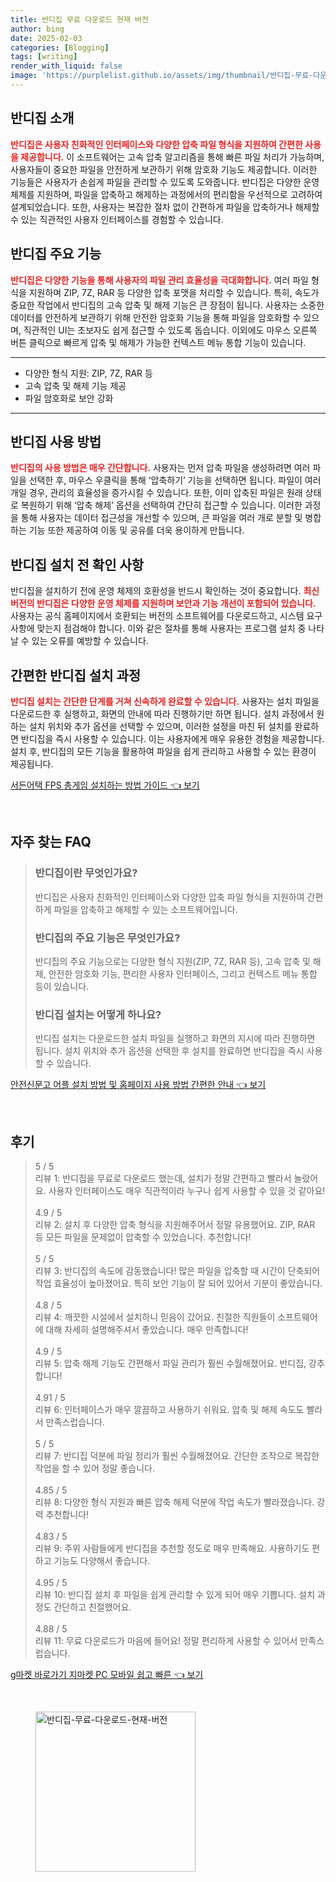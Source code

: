 ```yaml
---
title: 반디집 무료 다운로드 현재 버전
author: bing
date: 2025-02-03
categories: [Blogging]
tags: [writing]
render_with_liquid: false
image: 'https://purplelist.github.io/assets/img/thumbnail/반디집-무료-다운로드-현재-버전.webp'
---
```



<h2 id='반디집-소개'>반디집 소개</h2>

<p><b><span style="color: #ee2323;">반디집은 사용자 친화적인 인터페이스와 다양한 압축 파일 형식을 지원하여 간편한 사용을 제공합니다.</span></b> 이 소프트웨어는 고속 압축 알고리즘을 통해 빠른 파일 처리가 가능하며, 사용자들이 중요한 파일을 안전하게 보관하기 위해 암호화 기능도 제공합니다. 이러한 기능들은 사용자가 손쉽게 파일을 관리할 수 있도록 도와줍니다. 반디집은 다양한 운영 체제를 지원하며, 파일을 압축하고 해제하는 과정에서의 편리함을 우선적으로 고려하여 설계되었습니다. 또한, 사용자는 복잡한 절차 없이 간편하게 파일을 압축하거나 해제할 수 있는 직관적인 사용자 인터페이스를 경험할 수 있습니다.</p>

<h2 id='반디집-주요-기능'>반디집 주요 기능</h2>

<p><b><span style="color: #ee2323;">반디집은 다양한 기능을 통해 사용자의 파일 관리 효율성을 극대화합니다.</span></b> 여러 파일 형식을 지원하며 ZIP, 7Z, RAR 등 다양한 압축 포맷을 처리할 수 있습니다. 특히, 속도가 중요한 작업에서 반디집의 고속 압축 및 해제 기능은 큰 장점이 됩니다. 사용자는 소중한 데이터를 안전하게 보관하기 위해 안전한 암호화 기능을 통해 파일을 암호화할 수 있으며, 직관적인 UI는 초보자도 쉽게 접근할 수 있도록 돕습니다. 이외에도 마우스 오른쪽 버튼 클릭으로 빠르게 압축 및 해제가 가능한 컨텍스트 메뉴 통합 기능이 있습니다.</p>

<hr />

<ul>
    <li>다양한 형식 지원: ZIP, 7Z, RAR 등</li>
    <li>고속 압축 및 해제 기능 제공</li>
    <li>파일 암호화로 보안 강화</li>
</ul>

<hr />

<h2 id='반디집-사용-방법'>반디집 사용 방법</h2>

<p><b><span style="color: #ee2323;">반디집의 사용 방법은 매우 간단합니다.</span></b> 사용자는 먼저 압축 파일을 생성하려면 여러 파일을 선택한 후, 마우스 우클릭을 통해 ‘압축하기’ 기능을 선택하면 됩니다. 파일이 여러 개일 경우, 관리의 효율성을 증가시킬 수 있습니다. 또한, 이미 압축된 파일은 원래 상태로 복원하기 위해 ‘압축 해제’ 옵션을 선택하여 간단히 접근할 수 있습니다. 이러한 과정을 통해 사용자는 데이터 접근성을 개선할 수 있으며, 큰 파일을 여러 개로 분할 및 병합하는 기능 또한 제공하여 이동 및 공유를 더욱 용이하게 만듭니다.</p>

<h2 id='반디집-설치-전-확인사항'>반디집 설치 전 확인 사항</h2>

<p>반디집을 설치하기 전에 운영 체제의 호환성을 반드시 확인하는 것이 중요합니다. <b><span style="color: #ee2323;">최신 버전의 반디집은 다양한 운영 체제를 지원하며 보안과 기능 개선이 포함되어 있습니다.</span></b> 사용자는 공식 홈페이지에서 호환되는 버전의 소프트웨어를 다운로드하고, 시스템 요구 사항에 맞는지 점검해야 합니다. 이와 같은 절차를 통해 사용자는 프로그램 설치 중 나타날 수 있는 오류를 예방할 수 있습니다.</p>

<h2 id='간편한-반디집-설치-과정'>간편한 반디집 설치 과정</h2>

<p><b><span style="color: #ee2323;">반디집 설치는 간단한 단계를 거쳐 신속하게 완료할 수 있습니다.</span></b> 사용자는 설치 파일을 다운로드한 후 실행하고, 화면의 안내에 따라 진행하기만 하면 됩니다. 설치 과정에서 원하는 설치 위치와 추가 옵션을 선택할 수 있으며, 이러한 설정을 마친 뒤 설치를 완료하면 반디집을 즉시 사용할 수 있습니다. 이는 사용자에게 매우 유용한 경험을 제공합니다. 설치 후, 반디집의 모든 기능을 활용하여 파일을 쉽게 관리하고 사용할 수 있는 환경이 제공됩니다.</p>


<p><a class="click-button" title="서든어택 FPS 총게임 설치하는 방법 가이드" href="https://purplelist.github.io/posts/%EC%84%9C%EB%93%A0%EC%96%B4%ED%83%9D-FPS-%EC%B4%9D%EA%B2%8C%EC%9E%84-%EC%84%A4%EC%B9%98%ED%95%98%EB%8A%94-%EB%B0%A9%EB%B2%95-%EA%B0%80%EC%9D%B4%EB%93%9C/" rel="dofollow">서든어택 FPS 총게임 설치하는 방법 가이드 👈 보기</a></p><br>
<h2 id='자주_찾는_FAQ'>자주 찾는 FAQ</h2>
<div itemscope="" itemtype="https://schema.org/FAQPage"> 
<blockquote> 
<div itemscope="" itemprop="mainEntity" itemtype="https://schema.org/Question"> 
<h3 itemprop="name">반디집이란 무엇인가요?</h3> 
<div itemscope="" itemprop="acceptedAnswer" itemtype="https://schema.org/Answer"> 
<span itemprop="text"> 
<p>반디집은 사용자 친화적인 인터페이스와 다양한 압축 파일 형식을 지원하여 간편하게 파일을 압축하고 해제할 수 있는 소프트웨어입니다.</p> 
</span> 
</div> 
</div> 

<div itemscope="" itemprop="mainEntity" itemtype="https://schema.org/Question"> 
<h3 itemprop="name">반디집의 주요 기능은 무엇인가요?</h3> 
<div itemscope="" itemprop="acceptedAnswer" itemtype="https://schema.org/Answer"> 
<span itemprop="text"> 
<p>반디집의 주요 기능으로는 다양한 형식 지원(ZIP, 7Z, RAR 등), 고속 압축 및 해제, 안전한 암호화 기능, 편리한 사용자 인터페이스, 그리고 컨텍스트 메뉴 통합 등이 있습니다.</p> 
</span> 
</div> 
</div> 

<div itemscope="" itemprop="mainEntity" itemtype="https://schema.org/Question"> 
<h3 itemprop="name">반디집 설치는 어떻게 하나요?</h3> 
<div itemscope="" itemprop="acceptedAnswer" itemtype="https://schema.org/Answer"> 
<span itemprop="text"> 
<p>반디집 설치는 다운로드한 설치 파일을 실행하고 화면의 지시에 따라 진행하면 됩니다. 설치 위치와 추가 옵션을 선택한 후 설치를 완료하면 반디집을 즉시 사용할 수 있습니다.</p> 
</span> 
</div> 
</div> 

</blockquote> 
</div>
<p><a class="click-button" title="안전신문고 어플 설치 방법 및 홈페이지 사용 방법 간편한 안내" href="https://purplelist.github.io/posts/%EC%95%88%EC%A0%84%EC%8B%A0%EB%AC%B8%EA%B3%A0-%EC%96%B4%ED%94%8C-%EC%84%A4%EC%B9%98-%EB%B0%A9%EB%B2%95-%EB%B0%8F-%ED%99%88%ED%8E%98%EC%9D%B4%EC%A7%80-%EC%82%AC%EC%9A%A9-%EB%B0%A9%EB%B2%95-%EA%B0%84%ED%8E%B8%ED%95%9C-%EC%95%88%EB%82%B4/" rel="dofollow">안전신문고 어플 설치 방법 및 홈페이지 사용 방법 간편한 안내 👈 보기</a></p><br>
<h2 id='후기'>후기</h2>
<div itemscope itemtype="https://schema.org/Product">
  <blockquote>
  <div itemprop="review" itemscope itemtype="https://schema.org/Review">
      <div itemprop="reviewRating" itemscope itemtype="https://schema.org/Rating"> <span itemprop="ratingValue">5</span> / <span itemprop="bestRating">5</span> </div>
      <span itemprop="reviewBody">리뷰 1: 반디집을 무료로 다운로드 했는데, 설치가 정말 간편하고 빨라서 놀랐어요. 사용자 인터페이스도 매우 직관적이라 누구나 쉽게 사용할 수 있을 것 같아요!</span>
  </div>
  <br>
  <div itemprop="review" itemscope itemtype="https://schema.org/Review">
      <div itemprop="reviewRating" itemscope itemtype="https://schema.org/Rating"> <span itemprop="ratingValue">4.9</span> / <span itemprop="bestRating">5</span> </div>
      <span itemprop="reviewBody">리뷰 2: 설치 후 다양한 압축 형식을 지원해주어서 정말 유용했어요. ZIP, RAR 등 모든 파일을 문제없이 압축할 수 있었습니다. 추천합니다!</span>
  </div>
  <br>
  <div itemprop="review" itemscope itemtype="https://schema.org/Review">
      <div itemprop="reviewRating" itemscope itemtype="https://schema.org/Rating"> <span itemprop="ratingValue">5</span> / <span itemprop="bestRating">5</span> </div>
      <span itemprop="reviewBody">리뷰 3: 반디집의 속도에 감동했습니다! 많은 파일을 압축할 때 시간이 단축되어 작업 효율성이 높아졌어요. 특히 보안 기능이 잘 되어 있어서 기분이 좋았습니다.</span>
  </div>
  <br>
  <div itemprop="review" itemscope itemtype="https://schema.org/Review">
      <div itemprop="reviewRating" itemscope itemtype="https://schema.org/Rating"> <span itemprop="ratingValue">4.8</span> / <span itemprop="bestRating">5</span> </div>
      <span itemprop="reviewBody">리뷰 4: 깨끗한 시설에서 설치하니 믿음이 갔어요. 친절한 직원들이 소프트웨어에 대해 자세히 설명해주셔서 좋았습니다. 매우 만족합니다!</span>
  </div>
  <br>
  <div itemprop="review" itemscope itemtype="https://schema.org/Review">
      <div itemprop="reviewRating" itemscope itemtype="https://schema.org/Rating"> <span itemprop="ratingValue">4.9</span> / <span itemprop="bestRating">5</span> </div>
      <span itemprop="reviewBody">리뷰 5: 압축 해제 기능도 간편해서 파일 관리가 훨씬 수월해졌어요. 반디집, 강추합니다!</span>
  </div>
  <br>
  <div itemprop="review" itemscope itemtype="https://schema.org/Review">
      <div itemprop="reviewRating" itemscope itemtype="https://schema.org/Rating"> <span itemprop="ratingValue">4.91</span> / <span itemprop="bestRating">5</span> </div>
      <span itemprop="reviewBody">리뷰 6: 인터페이스가 매우 깔끔하고 사용하기 쉬워요. 압축 및 해제 속도도 빨라서 만족스럽습니다.</span>
  </div>
  <br>
  <div itemprop="review" itemscope itemtype="https://schema.org/Review">
      <div itemprop="reviewRating" itemscope itemtype="https://schema.org/Rating"> <span itemprop="ratingValue">5</span> / <span itemprop="bestRating">5</span> </div>
      <span itemprop="reviewBody">리뷰 7: 반디집 덕분에 파일 정리가 훨씬 수월해졌어요. 간단한 조작으로 복잡한 작업을 할 수 있어 정말 좋습니다.</span>
  </div>
  <br>
  <div itemprop="review" itemscope itemtype="https://schema.org/Review">
      <div itemprop="reviewRating" itemscope itemtype="https://schema.org/Rating"> <span itemprop="ratingValue">4.85</span> / <span itemprop="bestRating">5</span> </div>
      <span itemprop="reviewBody">리뷰 8: 다양한 형식 지원과 빠른 압축 해제 덕분에 작업 속도가 빨라졌습니다. 강력 추천합니다!</span>
  </div>
  <br>
  <div itemprop="review" itemscope itemtype="https://schema.org/Review">
      <div itemprop="reviewRating" itemscope itemtype="https://schema.org/Rating"> <span itemprop="ratingValue">4.83</span> / <span itemprop="bestRating">5</span> </div>
      <span itemprop="reviewBody">리뷰 9: 주위 사람들에게 반디집을 추천할 정도로 매우 만족해요. 사용하기도 편하고 기능도 다양해서 좋습니다.</span>
  </div>
  <br>
  <div itemprop="review" itemscope itemtype="https://schema.org/Review">
      <div itemprop="reviewRating" itemscope itemtype="https://schema.org/Rating"> <span itemprop="ratingValue">4.95</span> / <span itemprop="bestRating">5</span> </div>
      <span itemprop="reviewBody">리뷰 10: 반디집 설치 후 파일을 쉽게 관리할 수 있게 되어 매우 기쁩니다. 설치 과정도 간단하고 친절했어요.</span>
  </div>
  <br>
  <div itemprop="review" itemscope itemtype="https://schema.org/Review">
      <div itemprop="reviewRating" itemscope itemtype="https://schema.org/Rating"> <span itemprop="ratingValue">4.88</span> / <span itemprop="bestRating">5</span> </div>
      <span itemprop="reviewBody">리뷰 11: 무료 다운로드가 마음에 들어요! 정말 편리하게 사용할 수 있어서 만족스럽습니다.</span>
  </div>
  </blockquote>
</div>
<p><a class="click-button" title="g마켓 바로가기 지마켓 PC 모바일 쉽고 빠른" href="https://purplelist.github.io/posts/g%EB%A7%88%EC%BC%93-%EB%B0%94%EB%A1%9C%EA%B0%80%EA%B8%B0-%EC%A7%80%EB%A7%88%EC%BC%93-PC-%EB%AA%A8%EB%B0%94%EC%9D%BC-%EC%89%BD%EA%B3%A0-%EB%B9%A0%EB%A5%B8/" rel="dofollow">g마켓 바로가기 지마켓 PC 모바일 쉽고 빠른 👈 보기</a></p><br>
<figure class="image"><img src="https://purplelist.github.io/assets/img/thumbnail/반디집-무료-다운로드-현재-버전.webp" alt="반디집-무료-다운로드-현재-버전" width="256" height="256"></figure>